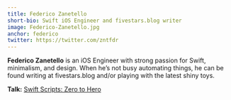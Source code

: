 ```yaml
---
title: Federico Zanetello
short-bio: Swift iOS Engineer and fivestars.blog writer
image: Federico-Zanetello.jpg
anchor: federico
twitter: https://twitter.com/zntfdr
---
```


**Federico Zanetello** is an iOS Engineer with strong passion for Swift, minimalism, and design. When he’s not busy automating things, he can be found writing at fivestars.blog and/or playing with the latest shiny toys.

**Talk:** [Swift Scripts: Zero to Hero](https://cfp.uikonf.com/proposals/40)